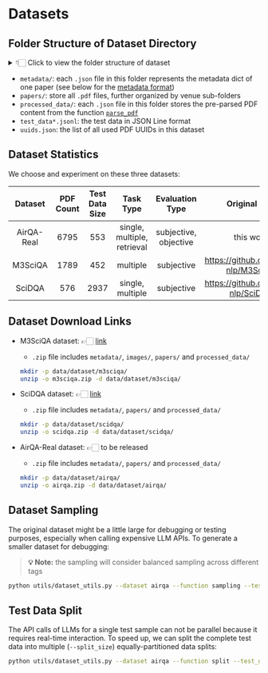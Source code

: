 # Datasets

## Folder Structure of Dataset Directory

<details><summary>👇🏻 Click to view the folder structure of dataset</summary>

    ```txt
    data/dataset/
    ├── airqa/
    │   ├── metadata/
    |   |   |── a0008a3c-743d-5589-bea2-0f4aad710e50.json
    |   |   └── ... # more metadata dicts
    │   ├── papers/
    |   |   |── acl2023/
    |   |   |   |── 001ab93b-7665-5d56-a28e-eac95d2a9d7e.pdf
    |   |   |   └── ... # more .pdf published in ACL 2023
    |   |   └── ... # other sub-folders of paper collections
    |   |── processed_data/
    |   |   |── a0008a3c-743d-5589-bea2-0f4aad710e50.json # cached data for PDF parsing
    |   |   └── ... # more cached data for PDFs
    |   |── data_format.json.template
    |   |── test_data_553.jsonl
    |   |── test_data_ablation.jsonl
    |   └── uuids.json
    ├── m3sciqa/
    │   └── ... # the same folder structure as airqa
    │── scidqa/
    │   └── ... # the same folder structure as airqa
    |── test_pdf.pdf
    └── ccf_catalog.csv
    ```

</details>

- `metadata/`: each `.json` file in this folder represents the metadata dict of one paper (see below for the [metadata format](#paper-metadata-format))
- `papers/`: store all `.pdf` files, further organized by venue sub-folders
- `processed_data/`: each `.json` file in this folder stores the pre-parsed PDF content from the function [`parse_pdf`](../utils/functions/pdf_functions.py#parse_pdf)
- `test_data*.jsonl`: the test data in JSON Line format
- `uuids.json`: the list of all used PDF UUIDs in this dataset


## Dataset Statistics

We choose and experiment on these three datasets:

| Dataset  | PDF Count | Test Data Size | Task Type | Evaluation Type | Original Link |
| :----: | :----: | :----: | :----: | :----: | :----: |
| AirQA-Real | 6795 | 553  | single, multiple, retrieval | subjective, objective | this work |
| M3SciQA    | 1789 | 452  | multiple                    | subjective            | https://github.com/yale-nlp/M3SciQA |
| SciDQA     | 576  | 2937 | single, multiple            | subjective            | https://github.com/yale-nlp/SciDQA |


## Dataset Download Links

- M3SciQA dataset: 👉🏻 [link](https://huggingface.co/datasets/OpenDFM/AirQA-Real/blob/main/m3sciqa/m3sciqa.zip)
    - `.zip` file includes `metadata/`, `images/`, `papers/` and `processed_data/`

    ```sh
    mkdir -p data/dataset/m3sciqa/
    unzip -o m3sciqa.zip -d data/dataset/m3sciqa/
    ```

- SciDQA dataset: 👉🏻 [link](https://huggingface.co/datasets/OpenDFM/AirQA-Real/blob/main/scidqa/scidqa.zip)
    - `.zip` file includes `metadata/`, `papers/` and `processed_data/`

    ```sh
    mkdir -p data/dataset/scidqa/
    unzip -o scidqa.zip -d data/dataset/scidqa/
    ```

- AirQA-Real dataset: 👉🏻 to be released
    - `.zip` file includes `metadata/`, `papers/` and `processed_data/`

    ```sh
    mkdir -p data/dataset/airqa/
    unzip -o airqa.zip -d data/dataset/airqa/
    ```


## Dataset Sampling

The original dataset might be a little large for debugging or testing purposes, especially when calling expensive LLM APIs. To generate a smaller dataset for debugging:
> **💡 Note:** the sampling will consider balanced sampling across different tags

```sh
python utils/dataset_utils.py --dataset airqa --function sampling --test_data test_data_553.jsonl --sample_size 30 --output_file test_data_sample.jsonl
```

## Test Data Split

The API calls of LLMs for a single test sample can not be parallel because it requires real-time interaction. To speed up, we can split the complete test data into multiple (`--split_size`) equally-partitioned data splits:

```sh
python utils/dataset_utils.py --dataset airqa --function split --test_data test_data_553.jsonl --split_size 12
```
